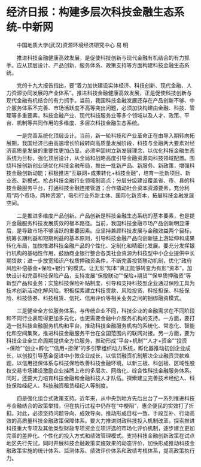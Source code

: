 # 经济日报：构建多层次科技金融生态系统-中新网

　　中国地质大学(武汉)资源环境经济研究中心 易 明

　　推进科技金融健康高效发展，是促使科技创新与现代金融有机结合的有力抓手。应从顶层设计、产品创新、服务体系、政策支持等方面构建科技金融生态系统。

　　党的十九大报告指出，要“着力加快建设实体经济、科技创新、现代金融、人力资源协同发展的产业体系”。推进科技金融健康高效发展，正是促使科技创新与现代金融有机结合的有力抓手。当前，我国科技金融发展还存在产品创新不够、中介服务体系不完善、市场活跃度不高等突出问题，必须加快构建由金融、科技、管理等多重要素，科技金融产业、现代科技服务业等多个领域以及人才、政策、平台、机制等共同作用的多维度、多层次科技金融生态系统。

　　一是完善系统化顶层设计。当前，新一轮科技和产业革命正在由导入期转向拓展期，我国经济已由高速增长阶段转向高质量发展阶段，科技与金融两大要素对经济高质量发展的重要性更加凸显。必须牢固树立新发展理念，以优化科技金融生态系统为目标，强化顶层设计，从全局和战略高度引导金融资源向科技领域配置。围绕科技创新创业链优化科技金融布局，推出一批新产品、新服务、新政策，增强科技金融创新动能；积极推进“互联网+成果转化+科技金融”，培育一批新项目、新业态、新模式，抢占科技金融行业领域制高点；分层分级建设覆盖省、市、县的科技金融服务平台，打通科技金融连接管道；合作撬动社会资本资源要素，充分利用“两个市场，两种资源”，吸引行业外新主体、国际化新资本，拓展科技金融发展空间。

　　二是推进多维度产品创新。产品创新是科技金融生态系统的基本要素，也是提升金融服务科技发展质效的根本路径。当前，我国科技金融市场产品创新明显滞后，是导致市场不够活跃的重要因素。应坚持兼顾科技发展与金融效益两个目标，统筹长期利益和短期利益的基本原则，引导科技金融产品向创新链上游延伸和成果转化布局，加快推进科技金融产品的个性化、定制化和精细化发展。要充分发挥银行机构的基础性作用，鼓励商业银行整合各类社会资源为科技型中小企业提供中长期贷款；进一步放宽知识产权质押融资条件，不断完善投贷联动机制，优化“政府风险补偿基金+保险+银行”的模式，让无形“知本”真正能够转变为有形“资本”。加快设计和完善科技保险产品，支持发展“保投联动”“保险+期货”“保单质押融资”等新型产品和业务；实施科技保险补贴制度，引导和支持科技型企业通过保险工具为技术创新活动化解风险。积极探索建立科技贷款、风险投资、科技担保、科技保险、科技债券、科技租赁、信托、信用评价等相关业务之间的捆绑融资模式。

　　三是健全全方位服务体系。与传统企业不同，科技企业的金融需求在不同阶段和不同行业表现得更加多元化，也更需要金融中介服务机构的支持。一方面，要打造一批科技金融服务机构和平台，推动科技金融服务机构的系统化、常态化、智能化和空间集聚，推进科技金融服务平台在全国范围内的联网对接。另一方面，要为科技企业全生命周期提供全方位服务，推动形成“平台+机制”“人才+资金”“投资+保险”“创业+孵化”“信用+担保”的多引擎组织动力系统，孵化器推动初创企业成长，以创投引导基金促进中小微企业成长，以信贷融资机制解决企业融资贷款难题，以信用担保体系与科技保险改善科技金融环境，以新三板、科创板、区域性股权交易市场建设激励企业挂牌上市的多层次、网络化、综合性科技金融服务体系。同时，还要大力培育科技金融和金融科技人才队伍。探索建立完善技术经纪人、科技保险经纪人、科技融资租赁经纪人等制度。

　　四是强化组合式政策支持。近年来，从中央到地方先后出台了一系列推进科技与金融结合的政策举措，但在执行过程中仍存在“中梗阻”，惠企便民的实效打了折扣。对此，必须坚持问题导向、成效导向，推动形成目标一致、手段互补、行动高效的高质量科技金融政策保障体系。要大力推进财政科技投入机制改革，探索推进科技重大专项及其他类型财政专项资金立项评选的市场化评价机制，逐步建立更加完善的差异化、个性化的投入方式和绩效管理模式。支持科技金融创新政策在试点地区先行先试，同时开展科技金融政策实施效果的动态评价，加快形成推动科技金融政策实施的统计体系、监测体系、绩效评价体系和政绩考核体系，提高政策执行力。
